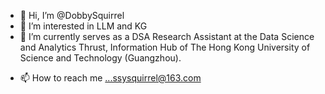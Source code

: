 - 👋 Hi, I’m @DobbySquirrel
- 👀 I’m interested in LLM and KG
- 🌱 I’m currently serves as a DSA Research Assistant at the Data Science and Analytics Thrust, Information Hub of The Hong Kong University of Science and Technology (Guangzhou).
<!--- - 💞️ I’m looking to collaborate on ... --->
- 📫 How to reach me ...ssysquirrel@163.com

<!---
DobbySquirrel/DobbySquirrel is a ✨ special ✨ repository because its `README.md` (this file) appears on your GitHub profile.
You can click the Preview link to take a look at your changes.
--->
